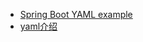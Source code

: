 


* [Spring Boot YAML example](https://mkyong.com/spring-boot/spring-boot-yaml-example/)
* [yaml介绍](http://www.ruanyifeng.com/blog/2016/07/yaml.html)
